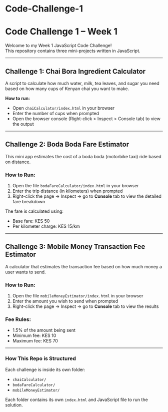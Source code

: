# Code-Challenge-1

# Code Challenge 1 – Week 1

Welcome to my Week 1 JavaScript Code Challenge!  
This repository contains three mini-projects written in JavaScript.

---

## Challenge 1: Chai Bora Ingredient Calculator 

A script to calculate how much water, milk, tea leaves, and sugar you need based on how many cups of Kenyan chai you want to make.

**How to run:**
- Open `chaiCalculator/index.html` in your browser
- Enter the number of cups when prompted
- Open the browser console (Right-click > Inspect > Console tab) to view the output

---

## Challenge 2: Boda Boda Fare Estimator 

This mini app estimates the cost of a boda boda (motorbike taxi) ride based on distance.

### How to Run:
1. Open the file `bodaFareCalculator/index.html` in your browser
2. Enter the trip distance (in kilometers) when prompted
3. Right-click the page → Inspect → go to **Console** tab to view the detailed fare breakdown

The fare is calculated using:
- Base fare: KES 50
- Per kilometer charge: KES 15/km

---

## Challenge 3: Mobile Money Transaction Fee Estimator

A calculator that estimates the transaction fee based on how much money a user wants to send.

### How to Run:
1. Open the file `mobileMoneyEstimator/index.html` in your browser
2. Enter the amount you wish to send when prompted
3. Right-click the page → Inspect → go to **Console** tab to view the results

### Fee Rules:
- 1.5% of the amount being sent
- Minimum fee: KES 10
- Maximum fee: KES 70


---

### How This Repo is Structured

Each challenge is inside its own folder:
- `chaiCalculator/`
- `bodaFareCalculator/`
- `mobileMoneyEstimator/`

Each folder contains its own `index.html` and JavaScript file to run the solution.
